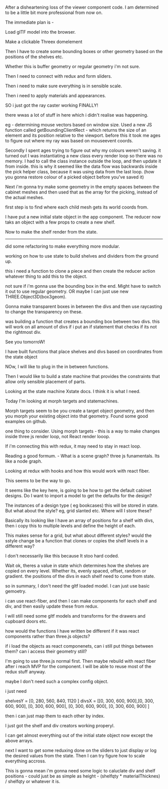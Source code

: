 After a disheartening loss of the viewer component code. I am determined to be a little bit more professional from now on.

The immediate plan is -

Load glTF model into the browser.

Make a clickable Threex domelement

Then I have to create some bounding boxes or other geometry based on the positions of the shelves etc.

Whether this is buffer geometry or regular geometry i'm not sure.

Then I need to connect with redux and form sliders.

Then i need to make sure everything is in sensible scale.

Then i need to apply materials and appearances.

SO i just got the ray caster working FINALLY!

there wwas a lot of stuff in here which i didn't realise was happening.

eg - determining mouse vectors based on window size. Used a new JS function called getBoundingClientRect - which returns the size of an element and its position relative to the viewport. before this it took me ages to figure out where my ray was based on mouseevent coords.

Secondly I spent ages trying to figure out why my colours weren't saving. it turned out I was instantiating a new class every render loop so there was no memory. I had to call the class instance outside the loop, and then update it from inside.
this is why it seemed like the data flow was backwards inside the pick helper class, because it was using data from the last loop. (how you gonna restore colour of a picked object before you've saved it)

Next i'm gonna try make some geometry in the empty spaces between the cabinet meshes and then used that as the array for the picking, instead of the actual meshes.

first step is to find where each child mesh gets its world coords from.

I have put a new initial state object in the app component. The reducer now taks an object with a few props to create a new shelf.

Now to make the shelf render from the state.

---

did some refactoring to make everything more modular.

working on how to use state to build shelves and dividers from the ground up.

this i need a function to clone a piece and then create the reducer action whatever thing to add this to the object.

not sure if i'm gonna use the bounding box in the end. Might have to switch it out to use regular geometry. OR maybe I can just use new THREE.Object3D(box3geom).

Gonna make transparent boxes in between the divs and then use raycasting to change the transparency on these.

was building a function that creates a bounding box between two divs. this will work on all amount of divs if i put an if statement that checks if its not the rightmost div.

See you tomorroW!

I have built functions that place shelves and divs based on coordinates from the state object

NOw, I will like to plug in the in between functions.

Then I would like to build a state machine that provides the constraints that allow only sensible placement of parts.

Looking at the state machine Xstate docs. I think it is what I need.

Today I'm looking at morph targets and statemachines.

Morph targets seem to be you create a target object geometry, and then you morph your existing object into that geometry.
Found some good examples on github.

one thing to consider. Using morph targets - this is a way to make changes inside three js render loop, not React render looop.

If i'm connecting this with redux, it may need to stay in react loop.

Reading a good formum. - What is a scene graph? three js funamentals. Its like a node graph.

Looking at redux with hooks and how this would work with react fiber.

This seems to be the way to go.

It seems like the key here, is going to be how to get the default cabinet designs. Do I want to import a model to get the defaults for the design?

The instances of a design type ( eg bookcases) this will be stored in state. But what about the style? eg, grid slanted etc. Where will I store these?

Basically its looking like I have an array of positions for a shelf with divs, then i copy this to multiple levels and define the height of each.

This makes sense for a grid, but what about different styles? would the sstyle change be a function that clones or copies the shelf levels in a different way?

I don't necessarily like this because It stoo hard coded.

Wait ok, theres a value in state which determines how the shelves are copied on every level. Whether its, evenly spaced, offset, random or gradient. the positions of the divs in each shelf need to come from state.

so in summary, I don't need the gltf loaded model. I can just use basic gemoetry.

i can use react-fiber, and then I can make components for each shelf and div, and then easily update these from redux.

I will still need some gltf models and transforms for the drawers and cupboard doors etc.

how would the functions I have written be different if it was react components rather than three.js objects?

if i load the objects as react componenets, can i still put things between them? can i access their geometry still?

I'm going to use three.js normal first. Then maybe rebuild with react fiber after i reach MVP for the component. I will be able to reuse most of the redux stuff anyway.

maybe I don't need such a complex config object.

i just need

shelvesY = [0, 280, 560, 840, 1120 ]
divsX = [[0, 300, 600, 900],[0, 300, 600, 900], [0, 300, 600, 900], [0, 300, 600, 900], [0, 300, 600, 900] ]

then i can just map them to each other by index.

I just got the shelf and div creators working properyl.

I can get almost everything out of the initial state object now except the above arrays.

next I want to get some reduxing done on the sliders to just display or log the desired values from the state. Then I can try figure how to scale everything accross.

This is gonna mean i'm gonna need some logic to caluclate div and shelf positions - could just be as simple as height - (shelfqty \* materialThicknes) / shelfqty
or whatever it is.
